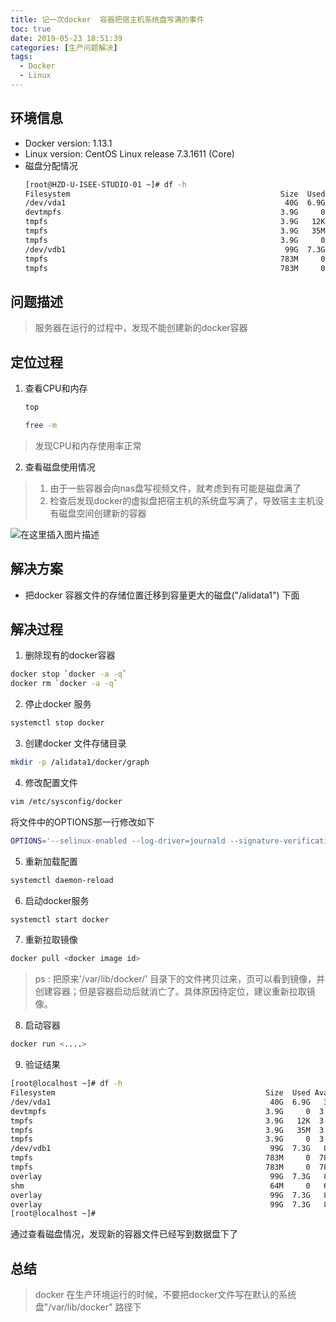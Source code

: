 ```yaml
---
title: 记一次docker  容器把宿主机系统盘写满的事件
toc: true
date: 2019-05-23 18:51:39
categories: [生产问题解决]
tags:
  - Docker
  - Linux
---
```


 
## 环境信息
- Docker version: 1.13.1
- Linux version: CentOS Linux release 7.3.1611 (Core)
- 磁盘分配情况
    ```bash
    [root@HZD-U-ISEE-STUDIO-01 ~]# df -h
    Filesystem                                               Size  Used Avail Use% Mounted on
    /dev/vda1                                                 40G  6.9G   31G  19% /
    devtmpfs                                                 3.9G     0  3.9G   0% /dev
    tmpfs                                                    3.9G   12K  3.9G   1% /dev/shm
    tmpfs                                                    3.9G   35M  3.8G   1% /run
    tmpfs                                                    3.9G     0  3.9G   0% /sys/fs/cgroup
    /dev/vdb1                                                 99G  7.3G   87G   8% /alidata1
    tmpfs                                                    783M     0  783M   0% /run/user/0
    tmpfs                                                    783M     0  783M   0% /run/user/1000
    ```

## 问题描述
> 服务器在运行的过程中，发现不能创建新的docker容器
<!--- more --->
## 定位过程
1. 查看CPU和内存
    ```bash
    top
    ```
    ```bash
    free -m
    ```

> 发现CPU和内存使用率正常

2. 查看磁盘使用情况
> 1. 由于一些容器会向nas盘写视频文件，就考虑到有可能是磁盘满了
> 2. 检查后发现docker的虚拟盘把宿主机的系统盘写满了，导致宿主主机没有磁盘空间创建新的容器

![在这里插入图片描述](http://images.huotaihe.com/2019-05-23-18-19-31.png)

## 解决方案
- 把docker 容器文件的存储位置迁移到容量更大的磁盘("/alidata1") 下面

## 解决过程
1. 删除现有的docker容器
```bash
docker stop `docker -a -q`
docker rm `docker -a -q`
```

2. 停止docker 服务
```bash
systemctl stop docker
```
3. 创建docker 文件存储目录
```bash
mkdir -p /alidata1/docker/graph
```
4.  修改配置文件
```bash 
vim /etc/sysconfig/docker
```
将文件中的OPTIONS那一行修改如下
```bash
OPTIONS='--selinux-enabled --log-driver=journald --signature-verification=false --graph=/alidata1/docker/graph'
```
5. 重新加载配置
```bash
systemctl daemon-reload
```

6. 启动docker服务
```bash
systemctl start docker
```

7. 重新拉取镜像
```bash
docker pull <docker image id>
```
> ps : 把原来'/var/lib/docker/' 目录下的文件拷贝过来，页可以看到镜像，并创建容器；但是容器启动后就消亡了。具体原因待定位，建议重新拉取镜像。

8. 启动容器
``` bash
docker run <....>
```

9. 验证结果

```bash
[root@localhost ~]# df -h
Filesystem                                               Size  Used Avail Use% Mounted on
/dev/vda1                                                 40G  6.9G   31G  19% /
devtmpfs                                                 3.9G     0  3.9G   0% /dev
tmpfs                                                    3.9G   12K  3.9G   1% /dev/shm
tmpfs                                                    3.9G   35M  3.8G   1% /run
tmpfs                                                    3.9G     0  3.9G   0% /sys/fs/cgroup
/dev/vdb1                                                 99G  7.3G   87G   8% /alidata1
tmpfs                                                    783M     0  783M   0% /run/user/0
tmpfs                                                    783M     0  783M   0% /run/user/1000
overlay                                                   99G  7.3G   87G   8% /alidata1/docker/graph/overlay2/e071ea3439ff52a12ee127875b8511f5d05fdea236386495f99f4ece33bdfeb2/merged
shm                                                       64M     0   64M   0% /alidata1/docker/graph/containers/841a2f9199f5da6159a15156762d5d488eee21c46237b82c192018d1264d6328/shm
overlay                                                   99G  7.3G   87G   8% /alidata1/docker/graph/overlay2/850f00f1665f2c920e1d00aa836517e08e70df48d2fee0c3e4172dd2f95dd7f7/merged
overlay                                                   99G  7.3G   87G   8% /alidata1/docker/graph/overlay2/12e6e98dd0611e21d70378f32810f97fe86d1c30a9c9c562faf3bfb826d01244/merged
[root@localhost ~]#
```

通过查看磁盘情况，发现新的容器文件已经写到数据盘下了

## 总结
> docker 在生产环境运行的时候，不要把docker文件写在默认的系统盘"/var/lib/docker" 路径下